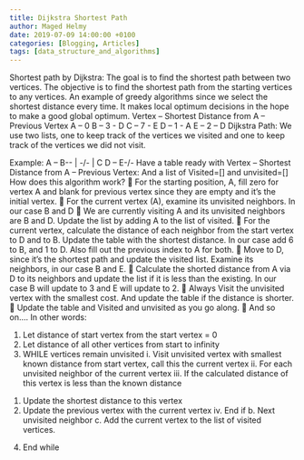 ```yaml
---
title: Dijkstra Shortest Path
author: Maged Helmy
date: 2019-07-09 14:00:00 +0100
categories: [Blogging, Articles]
tags: [data_structure_and_algorithms]
---
```


Shortest path by Dijkstra: The goal is to find the shortest path between two vertices. The objective is to find the shortest path from the starting vertices to any vertices. An example of greedy algorithms since we select the shortest distance every time. It makes local optimum decisions in the hope to make a good global optimum.
Vertex – Shortest Distance from A – Previous Vertex
A – 0
B – 3 - D
C – 7 - E
D – 1 - A
E – 2 – D
Dijkstra Path: We use two lists, one to keep track of the vertices we visited and one to keep track of the vertices we did not visit.


Example:
A – B-\-
| -/- |    C
D – E-/-
Have a table ready with
Vertex – Shortest Distance from A – Previous Vertex:
And a list of Visited=[] and unvisited=[]
How does this algorithm work?
	For the starting position, A, fill zero for vertex A and blank for previous vertex since they are empty and it’s the initial vertex.
	For the current vertex (A), examine its unvisited neighbors. In our case B and D
	We are currently visiting A and its unvisited neighbors are B and D. Update the list by adding A to the list of visited.
	For the current vertex, calculate the distance of each neighbor from the start vertex to D and to B. Update the table with the shortest distance. In our case add 6 to B, and 1 to D. Also fill out the previous index to A for both.
	Move to D, since it’s the shortest path and update the visited list. Examine its neighbors, in our case B and E.
	Calculate the shorted distance from A via D to its neighbors and update the list if it is less than the existing. In our case B will update to 3 and E will update to 2.
	Always Visit the unvisited vertex with the smallest cost. And update the table if the distance is shorter.
	Update the table and Visited and unvisited as you go along.
	And so on….
In other words:
1)	Let distance of start vertex from the start vertex = 0
2)	Let distance of all other vertices from start to infinity
3)	WHILE vertices remain unvisited
i.	Visit unvisited vertex with smallest known distance from start vertex, call this the current vertex
ii.	For each unvisited neighbor of the current vertex
iii.	If the calculated distance of this vertex is less than the known distance
1.	Update the shortest distance to this vertex
2.	Update the previous vertex with the current vertex
iv.	End if
b.	Next unvisited neighbor
c.	Add the current vertex to the list of visited vertices.
4)	End while
